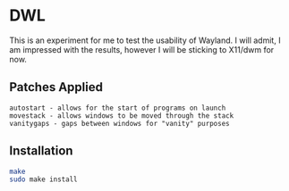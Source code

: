 # DWL
This is an experiment for me to test the usability of Wayland. I will admit, I am impressed with the results, however I will be sticking to X11/dwm for now.

## Patches Applied
```
autostart - allows for the start of programs on launch
movestack - allows windows to be moved through the stack
vanitygaps - gaps between windows for "vanity" purposes
```

## Installation
```sh
make
sudo make install
```
